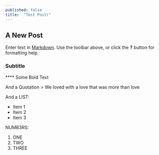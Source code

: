 ```yaml
---
published: false
title:  "Test Post!"
---
```


## A New Post

Enter text in [Markdown](http://daringfireball.net/projects/markdown/). Use the toolbar above, or click the **?** button for formatting help.

### Subtitle

**** Some Bold Text

And a Quotation > We loved with a love that was more than love

And a LIST: 

- Item 1
- Item 2
- Item 3

NUMB3RS:

1. ONE
2. TWO
3. THREE